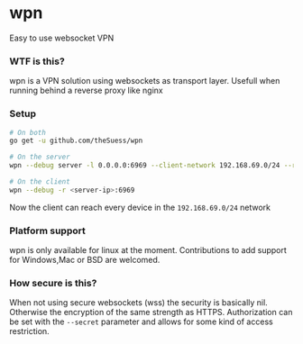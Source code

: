 # wpn
Easy to use websocket VPN

### WTF is this?
wpn is a VPN solution using websockets as transport layer. Usefull when running behind a reverse proxy like nginx

### Setup

```.bash
# On both
go get -u github.com/theSuess/wpn

# On the server
wpn --debug server -l 0.0.0.0:6969 --client-network 192.168.69.0/24 --range 192.168.69.150-192.168.69.160

# On the client
wpn --debug -r <server-ip>:6969
```
Now the client can reach every device in the `192.168.69.0/24` network

### Platform support
wpn is only available for linux at the moment. Contributions to add support for Windows,Mac or BSD are welcomed.

### How secure is this?
When not using secure websockets (wss) the security is basically nil. Otherwise the encryption of the same strength as HTTPS.
Authorization can be set with the `--secret` parameter and allows for some kind of access restriction.
